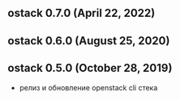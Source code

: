 ## ostack 0.7.0 (April 22, 2022) ##

## ostack 0.6.0 (August 25, 2020) ##

## ostack 0.5.0 (October 28, 2019) ##

* релиз и обновление openstack cli стека
